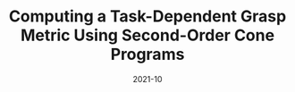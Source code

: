 ---
title: "Computing a Task-Dependent Grasp Metric Using Second-Order Cone Programs"
collection: publications
permalink: /publication/Grasp_Metric_IROS_2021
# excerpt: 'This paper is about fixing template issue #693.'
date: 2021-10
venue: 'IEEE/RSJ International Conference on Intelligent Robots and Systems (IROS) 2021'
paperurl: 'http://academicpages.github.io/files/paper3.pdf'
citation: 'A. Fakhari, A. Patankar, J.Xie and N. Chakraborty. **Computing a Task-Dependent Grasp Metric Using Second-Order Cone Programs**. <i>IEEE/RSJ International Conference on Intelligent Robots and Systems (IROS)</i>, Prague, Czech Republic, 2021.'
---